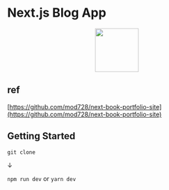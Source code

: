 # Next.js Blog App
<p align="center">
 <a href="https://nextjs.org/">
   <img src="https://user-images.githubusercontent.com/89970444/173066516-bbac7231-2c86-499c-9369-cbd3a4a83238.svg" width="100px">
 </a>
</p>

## ref
 [https://github.com/mod728/next-book-portfolio-site](https://github.com/mod728/next-book-portfolio-site)


## Getting Started
`git clone`

↓

`npm run dev` or `yarn dev`
